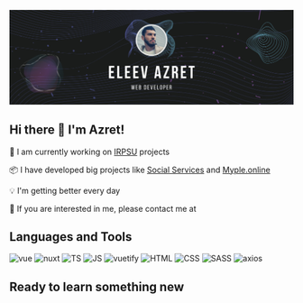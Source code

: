 ![Header](https://github.com/EleevAzret/eleevazret/blob/main/assets/header.png)

## Hi there 👋 I'm Azret!

🏃 I am currently working on [IRPSU](https://pfdo.ru/) projects

📦 I have developed big projects like [Social Services](https://soc.pfdo.ru/) and [Myple.online](https://myple.online/)

💡 I'm getting better every day

💬 If you are interested in me, please contact me at

## Languages and Tools
![vue](https://img.shields.io/badge/-Vue.js-1a1a1a?style=for-the-badge&logo=vue.js&logoColor=41b883)
![nuxt](https://img.shields.io/badge/-Nuxt.js-1a1a1a?style=for-the-badge&logo=nuxt.js&logoColor=00bf65)
![TS](https://img.shields.io/badge/-TypeScript-1a1a1a?style=for-the-badge&logo=typescript&logoColor=2f78c6)
![JS](https://img.shields.io/badge/-JavaScript-1e2022?style=for-the-badge&logo=JavaScript)
![vuetify](https://img.shields.io/badge/-Vuetify-136bc0?style=for-the-badge&logo=vuetify)
![HTML](https://img.shields.io/badge/-HTML5-ffffff?style=for-the-badge&logo=HTML5)
![CSS](https://img.shields.io/badge/-CSS3-1d9dd9?style=for-the-badge&logo=CSS3)
![SASS](https://img.shields.io/badge/-SASS(SCSS)-f6f7fa?style=for-the-badge&logo=SASS)
![axios](https://img.shields.io/badge/-axios-ffffff?style=for-the-badge&logo=axios&logoColor=671cde)

## Ready to learn something new
